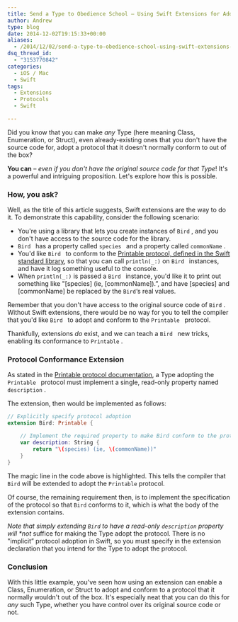 ```yaml
---
title: Send a Type to Obedience School – Using Swift Extensions for Additional Protocol Conformance
author: Andrew
type: blog
date: 2014-12-02T19:15:33+00:00
aliases:
  - /2014/12/02/send-a-type-to-obedience-school-using-swift-extensions-for-additional-protocol-conformance/
dsq_thread_id:
  - "3153770842"
categories:
  - iOS / Mac
  - Swift
tags:
  - Extensions
  - Protocols
  - Swift

---
```

Did you know that you can make _any_ Type (here meaning Class, Enumeration, or Struct), even already-existing ones that you don't have the source code for, adopt a protocol that it doesn't normally conform to out of the box?

**You can** – _even if you don't have the original source code for that Type_! It's a powerful and intriguing proposition. Let's explore how this is possible.

### How, you ask?

Well, as the title of this article suggests, Swift extensions are the way to do it. To demonstrate this capability, consider the following scenario:

  * You're using a library that lets you create instances of `Bird` , and you don't have access to the source code for the library.
  * `Bird ` has a property called `species ` and a property called `commonName` .
  * You'd like `Bird ` to conform to the [Printable protocol, defined in the Swift standard library][1], so that you can call `println(_:)` on `Bird ` instances, and have it log something useful to the console.
  * When `println(_:)` is passed a `Bird ` instance, you'd like it to print out something like "\[species\] (ie, [commonName]).&#8221;, and have [species] and [commonName] be replaced by the `Bird`&#8216;s real values.

Remember that you don't have access to the original source code of `Bird` . Without Swift extensions, there would be no way for you to tell the compiler that you'd like `Bird ` to adopt and conform to the `Printable ` protocol.

Thankfully, extensions _do_ exist, and we can teach a `Bird ` new tricks, enabling its conformance to `Printable` .

### Protocol Conformance Extension

As stated in the [Printable protocol documentation][1], a Type adopting the `Printable ` protocol must implement a single, read-only property named `description` .

The extension, then would be implemented as follows:

```swift
// Explicitly specify protocol adoption
extension Bird: Printable {

    // Implement the required property to make Bird conform to the protocol
    var description: String {
        return "\(species) (ie, \(commonName))"
    }
}
```

The magic line in the code above is highlighted. This tells the compiler that `Bird` will be extended to adopt the `Printable` protocol.

Of course, the remaining requirement then, is to implement the specification of the protocol so that `Bird` conforms to it, which is what the body of the extension contains.

_Note that simply extending `Bird` to have a read-only `description` property will *not_ suffice for making the Type adopt the protocol. There is no "implicit&#8221; protocol adoption in Swift, so you must specify in the extension declaration that you intend for the Type to adopt the protocol.

### Conclusion

With this little example, you've seen how using an extension can enable a Class, Enumeration, or Struct to adopt and conform to a protocol that it normally wouldn't out of the box. It's especially neat that you can do this for _any_ such Type, whether you have control over its original source code or not.

 [1]: https://developer.apple.com/library/ios/documentation/General/Reference/SwiftStandardLibraryReference/Printable.html "Swift Standard Library Reference - Printable Protocol"